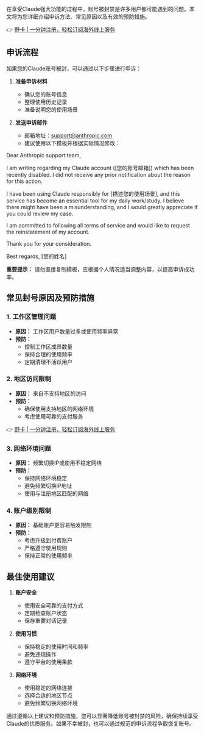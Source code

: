 在享受Claude强大功能的过程中，账号被封禁是许多用户都可能遇到的问题。本文将为您详细介绍申诉方法、常见原因以及有效的预防措施。

👉 [野卡 | 一分钟注册，轻松订阅海外线上服务](https://bit.ly/bewildcard)

## 申诉流程

如果您的Claude账号被封，可以通过以下步骤进行申诉：

1. **准备申诉材料**
   - 确认您的账号信息
   - 整理使用历史记录
   - 准备说明您的使用场景

2. **发送申诉邮件**
   - 邮箱地址：support@anthropic.com
   - 建议使用以下模板并根据实际情况修改：


Dear Anthropic support team,

I am writing regarding my Claude account ([您的账号邮箱]) which has been recently disabled. I did not receive any prior notification about the reason for this action.

I have been using Claude responsibly for [描述您的使用场景], and this service has become an essential tool for my daily work/study. I believe there might have been a misunderstanding, and I would greatly appreciate if you could review my case.

I am committed to following all terms of service and would like to request the reinstatement of my account.

Thank you for your consideration.

Best regards,
[您的姓名]


**重要提示：** 请勿直接复制模板，应根据个人情况适当调整内容，以提高申诉成功率。

## 常见封号原因及预防措施

### 1. 工作区管理问题
- **原因：** 工作区用户数量过多或使用频率异常
- **预防：** 
  * 控制工作区成员数量
  * 保持合理的使用频率
  * 定期清理不活跃用户

### 2. 地区访问限制
- **原因：** 来自不支持地区的访问
- **预防：** 
  * 确保使用支持地区的网络环境
  * 考虑使用可靠的支付服务

👉 [野卡 | 一分钟注册，轻松订阅海外线上服务](https://bit.ly/bewildcard)

### 3. 网络环境问题
- **原因：** 频繁切换IP或使用不稳定网络
- **预防：**
  * 保持网络环境稳定
  * 避免频繁切换IP地址
  * 使用与注册地区匹配的网络

### 4. 账户级别限制
- **原因：** 基础账户更容易触发限制
- **预防：**
  * 考虑升级到付费账户
  * 严格遵守使用规则
  * 保持正常的使用频率

## 最佳使用建议

1. **账户安全**
   - 使用安全可靠的支付方式
   - 定期检查账户状态
   - 保存重要对话记录

2. **使用习惯**
   - 保持稳定的使用时间和频率
   - 避免违规操作
   - 遵守平台的使用条款

3. **网络环境**
   - 使用稳定的网络连接
   - 选择合适的地区节点
   - 避免频繁切换网络环境

通过遵循以上建议和预防措施，您可以显著降低账号被封禁的风险，确保持续享受Claude的优质服务。如果不幸被封，也可以通过规范的申诉流程争取恢复账号。